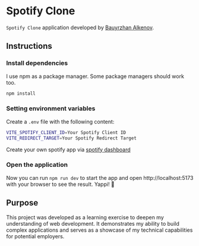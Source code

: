 # Spotify Clone

`Spotify Clone` application developed by [Bauyrzhan Alkenov](https://github.com/Arukenofu).

## Instructions

### Install dependencies

I use npm as a package manager. Some package managers should work too.

```bash
npm install
```

### Setting environment variables
Create a `.env` file with the following content:

```bash
VITE_SPOTIFY_CLIENT_ID=Your Spotify Client ID
VITE_REDIRECT_TARGET=Your Spotify Redirect Target
```

Create your own spotify app via [spotify dashboard](https://developer.spotify.com/dashboard)

### Open the application

Now you can run `npm run dev` to start the app and open http://localhost:5173 with your browser to see the result. Yappi! 🎉

## Purpose

This project was developed as a learning exercise to deepen my understanding of web development. It demonstrates my ability to build complex applications and serves as a showcase of my technical capabilities for potential employers.
